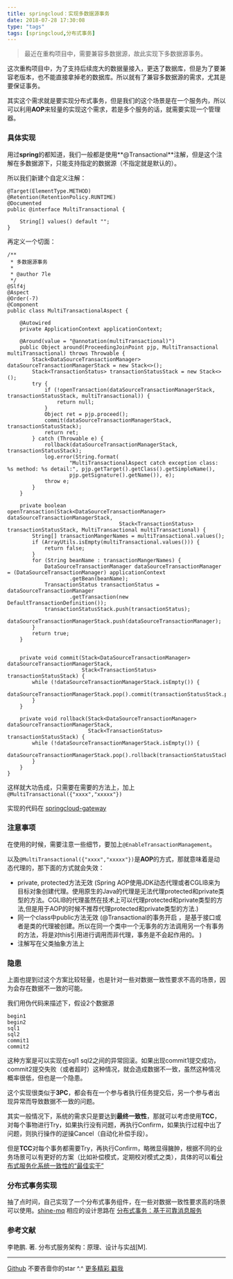 ```yaml
---
title: springcloud：实现多数据源事务
date: 2018-07-28 17:30:08
type: "tags"
tags: [springcloud,分布式事务]
---
```


> 最近在重构项目中，需要兼容多数据源，故此实现下多数据源事务。

<!--more-->

这次重构项目中，为了支持后续庞大的数据量接入，更迭了数据库，但是为了要兼容老版本，也不能直接拿掉老的数据库。所以就有了兼容多数据源的需求，尤其是要保证事务。

其实这个需求就是要实现分布式事务，但是我们的这个场景是在一个服务内，所以可以利用**AOP**来轻量的实现这个需求，若是多个服务的话，就需要实现一个管理器。

### 具体实现

用过**spring**的都知道，我们一般都是使用**@Transactional**注解，但是这个注解在多数据源下，只能支持指定的数据源（不指定就是默认的）。

所以我们新建个自定义注解：

```
@Target(ElementType.METHOD)
@Retention(RetentionPolicy.RUNTIME)
@Documented
public @interface MultiTransactional {

    String[] values() default "";
}
```

再定义一个切面：

```
/**
 * 多数据源事务
 *
 * @author 7le
 */
@Slf4j
@Aspect
@Order(-7)
@Component
public class MultiTransactionalAspect {

    @Autowired
    private ApplicationContext applicationContext;

    @Around(value = "@annotation(multiTransactional)")
    public Object around(ProceedingJoinPoint pjp, MultiTransactional multiTransactional) throws Throwable {
        Stack<DataSourceTransactionManager> dataSourceTransactionManagerStack = new Stack<>();
        Stack<TransactionStatus> transactionStatusStack = new Stack<>();
        try {
            if (!openTransaction(dataSourceTransactionManagerStack, transactionStatusStack, multiTransactional)) {
                return null;
            }
            Object ret = pjp.proceed();
            commit(dataSourceTransactionManagerStack, transactionStatusStack);
            return ret;
        } catch (Throwable e) {
            rollback(dataSourceTransactionManagerStack, transactionStatusStack);
            log.error(String.format(
                    "MultiTransactionalAspect catch exception class: %s method: %s detail:", pjp.getTarget().getClass().getSimpleName(),
                    pjp.getSignature().getName()), e);
            throw e;
        }
    }

    private boolean openTransaction(Stack<DataSourceTransactionManager> dataSourceTransactionManagerStack,
                                    Stack<TransactionStatus> transactionStatusStack, MultiTransactional multiTransactional) {
        String[] transactionMangerNames = multiTransactional.values();
        if (ArrayUtils.isEmpty(multiTransactional.values())) {
            return false;
        }
        for (String beanName : transactionMangerNames) {
            DataSourceTransactionManager dataSourceTransactionManager = (DataSourceTransactionManager) applicationContext
                    .getBean(beanName);
            TransactionStatus transactionStatus = dataSourceTransactionManager
                    .getTransaction(new DefaultTransactionDefinition());
            transactionStatusStack.push(transactionStatus);
            dataSourceTransactionManagerStack.push(dataSourceTransactionManager);
        }
        return true;
    }


    private void commit(Stack<DataSourceTransactionManager> dataSourceTransactionManagerStack,
                        Stack<TransactionStatus> transactionStatusStack) {
        while (!dataSourceTransactionManagerStack.isEmpty()) {
            dataSourceTransactionManagerStack.pop().commit(transactionStatusStack.pop());
        }
    }

    private void rollback(Stack<DataSourceTransactionManager> dataSourceTransactionManagerStack,
                          Stack<TransactionStatus> transactionStatusStack) {
        while (!dataSourceTransactionManagerStack.isEmpty()) {
            dataSourceTransactionManagerStack.pop().rollback(transactionStatusStack.pop());
        }
    }
}
```

这样就大功告成，只需要在需要的方法上，加上``@MultiTransactional({"xxxx","xxxxx"})``

实现的代码在 [springcloud-gateway](https://github.com/7le/springcloud-analysis/tree/master/gateway/src/main/java/com/cloud/gateway)

### 注意事项

在使用的时候，需要注意一些细节，要加上``@EnableTransactionManagement``。

以及``@MultiTransactional({"xxxx","xxxxx"})``是**AOP**的方式，那就意味着是动态代理的，那下面的方式就会失效：

* private, protected方法无效 (Spring AOP使用JDK动态代理或者CGLIB来为目标对象创建代理。使用原生的Java的代理是无法代理protected和private类型的方法。CGLIB的代理虽然在技术上可以代理protected和private类型的方法,但是用于AOP的时候不推荐代理protected和private类型的方法.)
* 同一个class中public方法无效 (@Transactional的事务开启 ，是基于接口或者是类的代理被创建。所以在同一个类中一个无事务的方法调用另一个有事务的方法，将是对this引用进行调用而非代理，事务是不会起作用的。  )
* 注解写在父类抽象方法上

### 隐患

上面也提到过这个方案比较轻量，也是针对一些对数据一致性要求不高的场景，因为会存在数据不一致的可能。

我们用伪代码来描述下，假设2个数据源

```
begin1
begin2
sql1
sql2
commit1
commit2
```

这种方案是可以实现在sql1 sql2之间的异常回滚。如果出现commit1提交成功，commit2提交失败（或者超时）这种情况，就会造成数据不一致，虽然这种情况概率很低，但也是一个隐患。

这个实现很类似于**3PC**，都会有在一个参与者执行任务提交后，另一个参与者出现异常而导致数据不一致的问题。

其实一般情况下，系统的需求只是要达到**最终一致性**，那就可以考虑使用**TCC**，对每个事物进行Try，如果执行没有问题，再执行Confirm，如果执行过程中出了问题，则执行操作的逆操Cancel（自动化补偿手段）。

但是**TCC**对每个事务都需要Try，再执行Confirm，略微显得臃肿，根据不同的业务场景可以有更好的方案（比如补偿模式，定期校对模式之类），具体的可以看[分布式服务化系统一致性的“最佳实干”](https://www.jianshu.com/p/1156151e20c8)

### 分布式事务实现

抽了点时间，自己实现了一个分布式事务组件，在一些对数据一致性要求高的场景可以使用。[shine-mq](https://github.com/7le/shine-mq) 
相应的设计思路在 [分布式事务：基于可靠消息服务](https://7le.top/2018/12/04/%E5%88%86%E5%B8%83%E5%BC%8F%E4%BA%8B%E5%8A%A1%EF%BC%9A%E5%9F%BA%E4%BA%8E%E5%8F%AF%E9%9D%A0%E6%B6%88%E6%81%AF%E6%9C%8D%E5%8A%A1/#more)

### 参考文献

李艳鹏. 著. 分布式服务架构：原理、设计与实战[M].

---
[Github](https://github.com/7le) 不要吝啬你的star ^.^
[更多精彩 戳我](https://7le.top)
